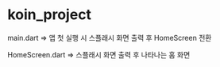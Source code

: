 # koin_project


main.dart => 앱 첫 실행 시 스플래시 화면 출력 후 HomeScreen 전환

HomeScreen.dart => 스플래시 화면 출력 후 나타나는 홈 화면